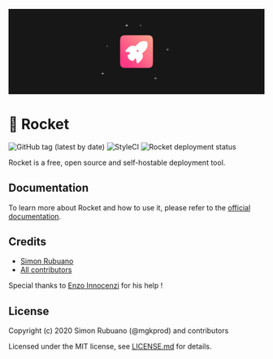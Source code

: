 <p align="center"><img src="./.github/header.jpg" alt="Rocket Header"></p>

# 🚀 Rocket

![GitHub tag (latest by date)](https://img.shields.io/github/v/tag/deploywithrocket/core?label=version&style=flat-square)
![StyleCI](https://github.styleci.io/repos/319115417/shield)
![Rocket deployment status](https://img.shields.io/endpoint?style=flat-square&url=https://rocket.mgk.dev/api/projects/01es0cph4xg55jsjx937fsvb2r/shield)

Rocket is a free, open source and self-hostable deployment tool.

## Documentation

To learn more about Rocket and how to use it, please refer to the [official documentation](https://deploywithrocket.dev).

## Credits

- [Simon Rubuano](https://github.com/mgkprod)
- [All contributors](https://github.com/deploywithrocket/core/contributors)

Special thanks to [Enzo Innocenzi](https://github.com/innocenzi) for his help !

## License

Copyright (c) 2020 Simon Rubuano (@mgkprod) and contributors

Licensed under the MIT license, see [LICENSE.md](LICENSE.md) for details.
